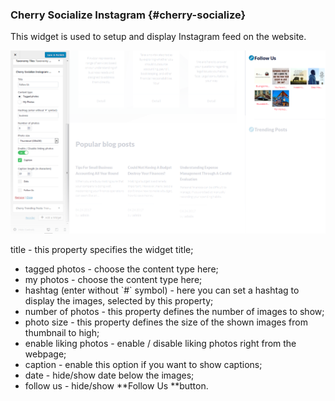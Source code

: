 ### Cherry Socialize Instagram {#cherry-socialize}

This widget is used to setup and display Instagram feed on the website.

![](/assets/74131231import.png)

title - this property specifies the widget title;

* tagged photos - choose the content type here;
* my photos - choose the content type here;
* hashtag \(enter without \`\#\` symbol\) - here you can set a hashtag to display the images, selected by this property;
* number of photos - this property defines the number of images to show;
* photo size - this property defines the size of the shown images from thumbnail to high;
* enable liking photos - enable / disable liking photos right from the webpage;
* caption - enable this option if you want to show captions;
* date - hide/show date below the images;
* follow us - hide/show **Follow Us **button.



